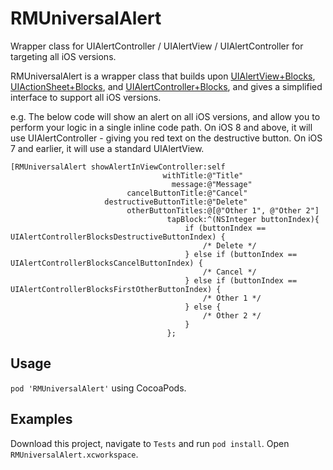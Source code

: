 RMUniversalAlert
================

Wrapper class for UIAlertController / UIAlertView / UIAlertController for targeting all iOS versions.

RMUniversalAlert is a wrapper class that builds upon [UIAlertView+Blocks](https://github.com/ryanmaxwell/UIAlertView-Blocks), [UIActionSheet+Blocks](https://github.com/ryanmaxwell/UIActionSheet-Blocks), and [UIAlertController+Blocks](https://github.com/ryanmaxwell/UIAlertController-Blocks), and gives a simplified interface to support all iOS versions.

e.g. The below code will show an alert on all iOS versions, and allow you to perform your logic in a single inline code path. 
On iOS 8 and above, it will use UIAlertController - giving you red text on the destructive button. On iOS 7 and earlier, it will use a standard UIAlertView.

```objc
[RMUniversalAlert showAlertInViewController:self
                                  withTitle:@"Title"
                                    message:@"Message"
                          cancelButtonTitle:@"Cancel"
                     destructiveButtonTitle:@"Delete"
                          otherButtonTitles:@[@"Other 1", @"Other 2"]
                                   tapBlock:^(NSInteger buttonIndex){
                                       if (buttonIndex == UIAlertControllerBlocksDestructiveButtonIndex) {
                                           /* Delete */
                                       } else if (buttonIndex == UIAlertControllerBlocksCancelButtonIndex) {
                                           /* Cancel */
                                       } else if (buttonIndex == UIAlertControllerBlocksFirstOtherButtonIndex) {
                                           /* Other 1 */
                                       } else {
                                           /* Other 2 */
                                       }
                                   };
```

## Usage 

`pod 'RMUniversalAlert'` using CocoaPods.

## Examples

Download this project, navigate to `Tests` and run `pod install`. Open `RMUniversalAlert.xcworkspace`. 